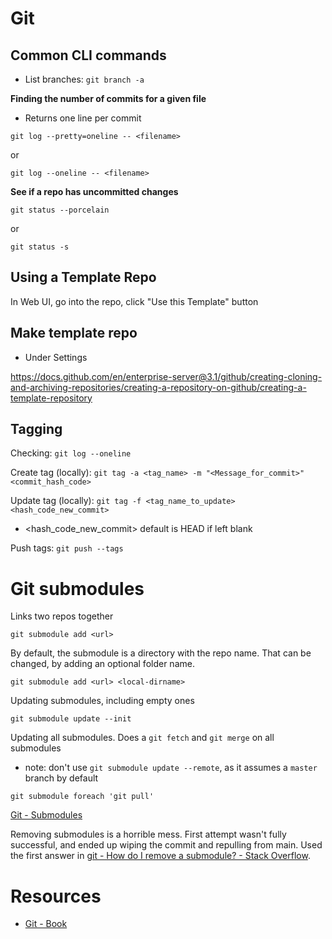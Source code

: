# Git

## Common CLI commands
* List branches: ```git branch -a```

**Finding the number of commits for a given file**
* Returns one line per commit
```
git log --pretty=oneline -- <filename>
```
or
```
git log --oneline -- <filename>
```

**See if a repo has uncommitted changes**
```
git status --porcelain
```
or
```
git status -s
```

## Using a Template Repo
In Web UI, go into the repo, click "Use this Template" button

## Make template repo
* Under Settings

https://docs.github.com/en/enterprise-server@3.1/github/creating-cloning-and-archiving-repositories/creating-a-repository-on-github/creating-a-template-repository

## Tagging
Checking: ```git log --oneline```

Create tag (locally): ```git tag -a <tag_name> -m "<Message_for_commit>" <commit_hash_code>```

Update tag (locally): ```git tag -f <tag_name_to_update> <hash_code_new_commit>```
* <hash_code_new_commit> default is HEAD if left blank

Push tags: ```git push --tags```

# Git submodules
Links two repos together
```
git submodule add <url>
```

By default, the submodule is a directory with the repo name. That can be changed, by adding an optional folder name.
```
git submodule add <url> <local-dirname>
```

Updating submodules, including empty ones
```
git submodule update --init
```

Updating all submodules. Does a `git fetch` and `git merge` on all submodules
* note: don't use `git submodule update --remote`, as it assumes a `master` branch by default
```
git submodule foreach 'git pull'
```

[Git - Submodules](https://git-scm.com/book/en/v2/Git-Tools-Submodules)

Removing submodules is a horrible mess. First attempt wasn't fully successful, and ended up wiping the commit and repulling from main. Used the first answer in [git - How do I remove a submodule? - Stack Overflow](https://stackoverflow.com/questions/1260748/how-do-i-remove-a-submodule).

# Resources
* [Git - Book](https://git-scm.com/book/en/v2)
